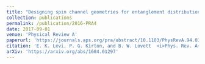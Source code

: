 ```yaml
---
title: "Designing spin channel geometries for entanglement distribution"
collection: publications
permalink: /publication/2016-PRA4
date: 2017-09-01
venue: 'Physical Review A'
paperurl: 'https://journals.aps.org/pra/abstract/10.1103/PhysRevA.94.032302'
citation: 'E. K. Levi, P. G. Kirton, and B. W. Lovett  <i>Phys. Rev. A</i> 94, 032302 (2016)'
arXiv: 'https://arxiv.org/abs/1604.01297'
---
```



